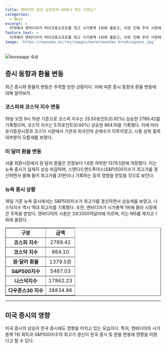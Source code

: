```yaml
---
title: 엔비디아 효과 삼성전자·SK하닉 뛰는 이유는?
categories:
  - News
excerpt: >
  미국에서 엔비디아가 마이크로소프트를 꺾고 시가총액 1위에 올랐고, 이로 인해 우리 시장에도 영향을 미치고 있다. 코스피는 오름세를 보이며 삼성전자, SK하이닉스, LG에너지솔루션, 현대차, 삼성바이오로직스 등이 상승했고, 코스닥도 상승세를 보였다. 또한, 미달러화에 대한 원화 환율은 내린 1379.5원에 개장하였으며, 뉴욕증시는 상승하면서 엔비디아가 마이크로소프트를 제치고 1위에 올랐다.
feature_text: >
  미국에서 엔비디아가 마이크로소프트를 꺾고 시가총액 1위에 올랐고, 이로 인해 우리 시장에도 영향을 미치고 있다. 코스피는 오름세를 보이며 삼성전자, SK하이닉스, LG에너지솔루션, 현대차, 삼성바이오로직스 등이 상승했고, 코스닥도 상승세를 보였다. 또한, 미달러화에 대한 원화 환율은 내린 1379.5원에 개장하였으며, 뉴욕증시는 상승하면서 엔비디아가 마이크로소프트를 제치고 1위에 올랐다.
image: 'https://newsdao.kr/res/images/meta/newsdao_breakingnews.jpg'
---
```


<p><img src="https://newsdao.kr/res/images/meta/newsdao_breakingnews.jpg" alt="koreaapp 속보" /></p>

<h2 data-ke-size="size26">증시 동향과 환율 변동</h2>

<p data-ke-size="size16">최근 증시와 환율의 변동은 주목할 만한 상황이다. 이에 따른 증시 동향과 환율 변동에 대해 알아보자.</p>

<h3>코스피와 코스닥 지수 변동</h3>

<p data-ke-size="size16">19일 오전 9시 15분 기준으로 코스피 지수는 25.50포인트(0.92%) 상승한 2789.42를 기록했으며, 코스닥 지수는 5.15포인트(0.60%) 상승한 864.10을 기록했다. 이에 따라 유가증권시장과 코스닥 시장에서 기관과 외국인의 순매수가 이루어졌고, 시총 상위 종목 대부분이 오름세를 보였다.</p>

<h3>미 달러 환율 변동</h3>

<p data-ke-size="size16">서울 외환시장에서 원‧달러 환율은 전장보다 1.6원 하락한 1379.5원에 개장했다. 이는 뉴욕 증시가 일제히 상승 마감하며, 스탠다드앤드푸어스(S&P)500지수가 최고가를 경신하면서 올해 들어 최고가를 31번이나 기록하는 등의 영향을 받았을 것으로 보인다.</p>

<h3>뉴욕 증시 상황</h3>

<p data-ke-size="size16">18일 기준 뉴욕 증시에서는 S&P500지수가 최고가를 경신하면서 상승세를 보였고, 나스닥지수 역시 역대 최고치를 기록했다. 또한, 엔비디아가 시가총액 1위에 올라 시장에 큰 주목을 받았다. 엔비디아의 시총은 3조3350억달러에 이르며, 이는 MS를 제치고 1위에 올랐다.</p>

<table style="width: 100%;" border="1">
<tbody>
<tr>
<td style="text-align: center; height: 17px;"><b>구분</b></td>
<td style="text-align: center; height: 17px;"><b>금액</b></td>
</tr>
<tr>
<td style="text-align: center; height: 17px;"><b>코스피 지수</b></td>
<td style="text-align: center; height: 17px;">2789.42</td>
</tr>
<tr>
<td style="text-align: center; height: 17px;"><b>코스닥 지수</b></td>
<td style="text-align: center; height: 17px;">864.10</td>
</tr>
<tr>
<td style="text-align: center; height: 17px;"><b>원‧달러 환율</b></td>
<td style="text-align: center; height: 17px;">1379.5원</td>
</tr>
<tr>
<td style="text-align: center; height: 17px;"><b>S&P500지수</b></td>
<td style="text-align: center; height: 17px;">5487.03</td>
</tr>
<tr>
<td style="text-align: center; height: 17px;"><b>나스닥지수</b></td>
<td style="text-align: center; height: 17px;">17862.23</td>
</tr>
<tr>
<td style="text-align: center; height: 17px;"><b>다우존스30 지수</b></td>
<td style="text-align: center; height: 17px;">38834.86</td>
</tr>
</tbody>
</table>

<hr>

<h2 data-ke-size="size26">미국 증시의 영향</h2>

<p data-ke-size="size16">미국 증시의 상승이 한국 증시에도 영향을 미치고 있는 모습이다. 특히, 엔비디아의 시가총액 1위 획득과 S&P500지수의 최고가 경신이 한국 증시 및 환율 변동에 영향을 미쳤다고 할 수 있다.</p>

